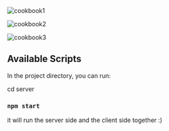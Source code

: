
![cookbook1](https://github.com/BiranV/CookBook/assets/59264488/7e2f4ecb-910c-4aab-b202-0260a3fc5659)

![cookbook2](https://github.com/BiranV/CookBook/assets/59264488/199228f0-cd36-4549-bd89-89a55e1b287a)

![cookbook3](https://github.com/BiranV/CookBook/assets/59264488/d41fc075-0bd9-47c3-a3ed-459f89e84c6d)

## Available Scripts

In the project directory, you can run:

cd server
### `npm start`

it will run the server side and the client side together :) 
